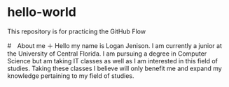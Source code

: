 # hello-world
This repository is for practicing the GitHub Flow

#　About me
＋
Hello my name is Logan Jenison.  I am currently a junior at the University of Central Florida.  I am pursuing a degree in Computer Science but am taking IT classes as well as I am interested in this field of studies. 
Taking these classes I believe will only benefit me and expand my knowledge pertaining to my field of studies.
